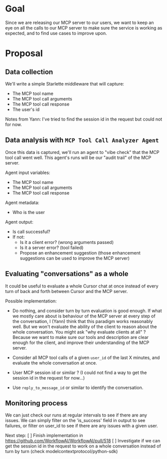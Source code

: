 # Goal

Since we are releasing our MCP server to our users, we want to keep an eye on all the calls to our MCP server to make sure the service is working as expected, and to find use cases to improve upon.

# Proposal

## Data collection
We'll write a simple Starlette middleware that will capture:
- The MCP tool name
- The MCP tool call arguments
- The MCP tool call response
- The user's id

Notes from Yann: I've tried to find the session id in the request but could not for now.


## Data analysis with `MCP Tool Call Analyzer Agent`
Once this data is captured, we'll run an agent to "vibe check" that the MCP tool call went well. This agent's runs will be our "audit trail" of the MCP server.

Agent input variables:
- The MCP tool name
- The MCP tool call arguments
- The MCP tool call response

Agent metadata:
- Who is the user

Agent output:
- Is call successful?
- If not:
    - Is it a client error? (wrong arguments passed)
    - Is it a server error? (tool failed)
    - Propose an enhancement suggestion (those enhancement suggestions can be used to improve the MCP server)

## Evaluating "conversations" as a whole
It could be useful to evaluate a whole Cursor chat at once instead of every turn of back and forth between Cursor and the MCP server.

Possible implementation:
- Do nothing, and consider turn by turn evaluation is good enough. If what we mostly care about is behaviour of the MCP server at every step of the conversation, I (Yann) think that this paradigm works reasonably well.
But we won't evaluate the ability of the client to reason about the whole conversation. You might ask "why evaluate clients at all" ? Because we want to make sure our tools and description are clear enough for the client, and improve their understanding of the MCP server.

- Consider all MCP tool calls of a given `user_id` of the last X minutes, and evaluate the whole conversation at once.

- User MCP session id or similar ? (I could not find a way to get the session id in the request for now...)

- Use `reply_to_message_id` or similar to identify the conversation.

## Monitoring process
We can just check our runs at regular intervals to see if there are any issues. We can simply filter on the 'is_success' field in output to see failures, or filter on user_id to see if there are any issues with a given user.

Next step:
[ ] Finish implementation in https://github.com/WorkflowAI/WorkflowAI/pull/518
[ ] Investigate if we can get the session id in the request to work on a whole conversation instead of turn by turn (check modelcontextprotocol/python-sdk)